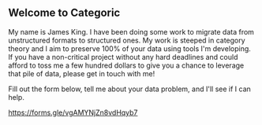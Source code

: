 ## Welcome to Categoric

My name is James King. I have been doing some work to migrate data from unstructured formats to structured ones. My work is steeped in category theory and I aim to preserve 100% of your data using tools I'm developing. If you have a non-critical project without any hard deadlines and could afford to toss me a few hundred dollars to give you a chance to leverage that pile of data, please get in touch with me!

Fill out the form below, tell me about your data problem, and I'll see if I can help.

https://forms.gle/vgAMYNjZn8vdHqyb7
